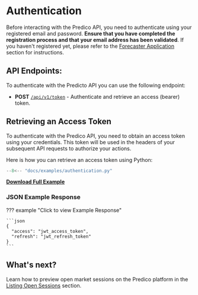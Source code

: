 # Authentication

Before interacting with the Predico API, you need to authenticate using your registered email and password.
**Ensure that you have completed the registration process and that your email address has been validated**. 
If you haven't registered yet, please refer to the [Forecaster Application](application.md) section for instructions.


## API Endpoints:

To authenticate with the Predicto API you can use the following endpoint:

- **POST** [`/api/v1/token`](https://predico-elia.inesctec.pt/redoc/#tag/token/operation/token_create) - Authenticate and retrieve an access (bearer) token.


## Retrieving an Access Token

To authenticate with the Predico API, you need to obtain an access token using your credentials. This token will be used in the headers of your subsequent API requests to authorize your actions.

Here is how you can retrieve an access token using Python:

```python title="authentication.py"
--8<-- "docs/examples/authentication.py"
```

<a href="../examples/authentication.py" download="authentication.py"><b>Download Full Example</b></a>

### JSON Example Response 
??? example "Click to view Example Response"

    ```json
    {
      "access": "jwt_access_token",
      "refresh": "jwt_refresh_token"
    }
    ```

## What's next?

Learn how to preview open market sessions on the Predico platform in the [Listing Open Sessions](listing_open_sessions.md) section.
